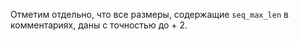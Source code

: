 Отметим отдельно, что все размеры, содержащие `seq_max_len` в комментариях, 
даны с точностью до + 2.